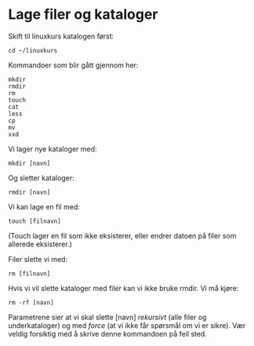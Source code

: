 # Lage filer og kataloger

Skift til linuxkurs katalogen først:

    cd ~/linuxkurs

Kommandoer som blir gått gjennom her:

    mkdir
    rmdir
    rm
    touch
    cat
    less
    cp
    mv
    xxd

Vi lager nye kataloger med:

    mkdir [navn]

Og sletter kataloger:

    rmdir [navn]

Vi kan lage en fil med:

    touch [filnavn]

(Touch lager en fil som ikke eksisterer, eller endrer datoen på filer som allerede eksisterer.)

Filer slette vi med:

    rm [filnavn]

Hvis vi vil slette kataloger med filer kan vi ikke bruke rmdir. Vi må kjøre:

    rm -rf [navn]

Parametrene sier at vi skal slette [navn] _rekursivt_ (alle filer og underkataloger) og med _force_ (at vi ikke får spørsmål om vi er sikre). Vær veldig forsiktig med å skrive denne kommandoen på feil sted.